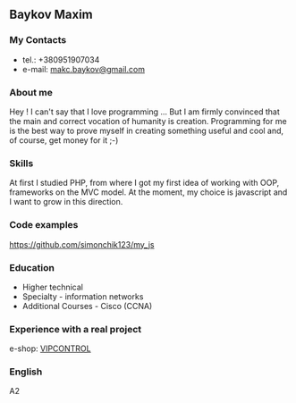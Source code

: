 ## Baykov Maxim

### My Contacts
- tel.: +380951907034
- e-mail: makc.baykov@gmail.com

### About me
Hey !
I can't say that I love programming ... But I am firmly convinced that the main and correct vocation of humanity is creation.
Programming for me is the best way to prove myself in creating something useful and cool and, of course, get money for it ;-)

### Skills
At first I studied PHP, from where I got my first idea of working with OOP, frameworks on the MVC model. At the moment, my choice is javascript and I want to grow in this direction.

### Code examples
https://github.com/simonchik123/my_js

### Education
- Higher technical
- Specialty - information networks
- Additional Courses - Cisco (CCNA)

### Experience with a real project
e-shop: [VIPCONTROL](https://vipcontrol.dn.ua)

### English
A2

